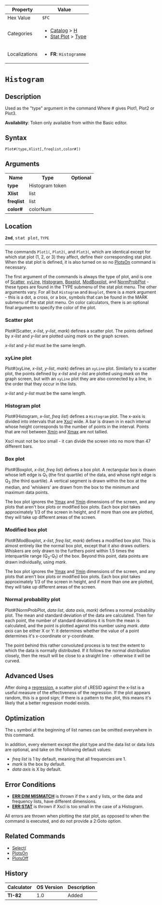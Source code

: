 | Property      | Value |
|---------------|-------|
| Hex Value     | `$FC`|
| Categories    | <ul><li>[Catalog](<../categories/Catalog.md>) > [H](<../categories/Catalog.md#H>)</li><li>[Stat Plot](<../categories/Stat Plot.md>) > [Type](<../categories/Stat Plot.md#Type>)</li></ul> |
| Localizations | <ul><li><b>FR</b>: `Histogramme`</li></ul> |

# `Histogram`

## Description
Used as the "type" argument in the command
Where # gives Plot1, Plot2 or Plot3.


<b>Availability</b>: Token only available from within the Basic editor.

## Syntax
`Plot#(type,Xlist[,freqlist,color#])`

## Arguments
<table>
<tr><th>Name</th><th>Type</th><th>Optional</th></tr>

<tr><td><b>type</b></td><td>Histogram token</td><td></td></tr>

<tr><td><b>Xlist</b></td><td>list</td><td></td></tr>

<tr><td><b>freqlist</b></td><td>list</td><td></td></tr>

<tr><td><b>color#</b></td><td>colorNum</td><td></td></tr>

</table>

## Location
<tt><kbd><b>2nd</b></kbd></tt>, <kbd>stat plot</kbd>, `TYPE`
<hr>

The commands `Plot1(`, `Plot2(`, and `Plot3(`, which are identical except for which stat plot (1, 2, or 3) they affect, define their corresponding stat plot. When the stat plot is defined, it is also turned on so no [PlotsOn](/plotson) command is necessary.

The first argument of the commands is always the type of plot, and is one of [Scatter](/plotn#scatter), [xyLine](/plotn#xyline), [Histogram](/plotn#histogram), [Boxplot](/plotn#boxplot), [ModBoxplot](/plotn#modboxplot), and [NormProbPlot](/plotn#normprobplot) - these types are found in the TYPE submenu of the stat plot menu. The other arguments vary. For all but `Histogram` and `Boxplot`, there is a _mark_ argument - this is a dot, a cross, or a box, symbols that can be found in the MARK submenu of the stat plot menu. On color calculators, there is an optional final argument to specify the color of the plot.

### Scatter plot

Plot#(Scatter, _x-list_, _y-list_, _mark_) defines a scatter plot. The points defined by _x-list_ and _y-list_ are plotted using _mark_ on the graph screen.

_x-list_ and _y-list_ must be the same length.

### xyLine plot

Plot#(xyLine, _x-list_, _y-list_, _mark_) defines an `xyLine` plot. Similarly to a scatter plot, the points defined by _x-list_ and _y-list_ are plotted using _mark_ on the graph screen, but with an `xyLine` plot they are also connected by a line, in the order that they occur in the lists.

_x-list_ and _y-list_ must be the same length.

### Histogram plot

Plot#(Histogram, _x-list_, _freq list_) defines a `Histogram` plot. The x-axis is divided into intervals that are [Xscl](/system-variables#window) wide. A bar is drawn in in each interval whose height corresponds to the number of points in the interval. Points that are not between [Xmin](/system-variables#window) and [Xmax](/system-variables#window) are not tallied.

Xscl must not be too small - it can divide the screen into no more than 47 different bars.

### Box plot

Plot#(Boxplot, _x-list_, _freq list_) defines a box plot. A rectangular box is drawn whose left edge is Q<sub>1</sub> (the first quartile) of the data, and whose right edge is Q<sub>3</sub> (the third quartile). A vertical segment is drawn within the box at the median, and 'whiskers' are drawn from the box to the minimum and maximum data points.

The box plot ignores the [Ymax](/system-variables#window) and [Ymin](/system-variables#window) dimensions of the screen, and any plots that aren't box plots or modified box plots. Each box plot takes approximately 1/3 of the screen in height, and if more than one are plotted, they will take up different areas of the screen.

### Modified box plot

Plot#(ModBoxplot, _x-list_, _freq list_, _mark_) defines a modified box plot. This is almost entirely like the normal box plot, except that it also draws outliers. Whiskers are only drawn to the furthers point within 1.5 times the interquartile range (Q<sub>3</sub>-Q<sub>1</sub>) of the box. Beyond this point, data points are drawn individually, using _mark_.

The box plot ignores the [Ymax](/system-variables#window) and [Ymin](/system-variables#window) dimensions of the screen, and any plots that aren't box plots or modified box plots. Each box plot takes approximately 1/3 of the screen in height, and if more than one are plotted, they will take up different areas of the screen.

### Normal probability plot

Plot#(NormProbPlot, _data list_, _data axis_, _mark_) defines a normal probability plot. The mean and standard deviation of the data are calculated. Then for each point, the number of standard deviations it is from the mean is calculated, and the point is plotted against this number using _mark_. _data axis_ can be either X or Y: it determines whether the value of a point determines it's x-coordinate or y-coordinate.

The point behind this rather convoluted process is to test the extent to which the data is normally distributed. If it follows the normal distribution closely, then the result will be close to a straight line - otherwise it will be curved.

## Advanced Uses

After doing a [regression](/regression-models), a scatter plot of ʟRESID against the x-list is a useful measure of the effectiveness of the regression. If the plot appears random, this is a good sign; if there is a pattern to the plot, this means it's likely that a better regression model exists.

## Optimization

The ʟ symbol at the beginning of list names can be omitted everywhere in this command.

In addition, every element except the plot type and the data list or data lists are optional, and take on the following default values:

*   _freq list_ is 1 by default, meaning that all frequencies are 1.
*   _mark_ is the box by default.
*   _data axis_ is X by default.

## Error Conditions

*   **[ERR:DIM MISMATCH](/errors#dimmismatch)** is thrown if the x and y lists, or the data and frequency lists, have different dimensions.
*   **[ERR:STAT](/errors#stat)** is thrown if Xscl is too small in the case of a Histogram.

All errors are thrown when plotting the stat plot, as opposed to when the command is executed, and do not provide a 2:Goto option.

## Related Commands

*   [Select(](/select)
*   [PlotsOn](/plotson)
*   [PlotsOff](/plotsoff)

## History
| Calculator | OS Version | Description |
|------------|------------|-------------|
| <b>TI-82</b> | 1.0 | Added |


